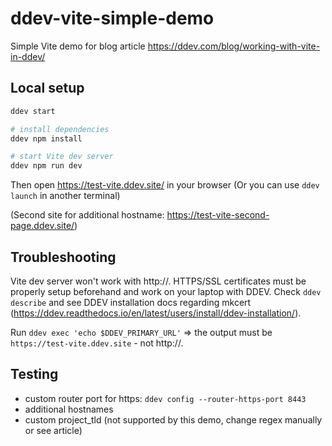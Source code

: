 # ddev-vite-simple-demo

Simple Vite demo for blog article https://ddev.com/blog/working-with-vite-in-ddev/

## Local setup

```bash
ddev start

# install dependencies
ddev npm install

# start Vite dev server
ddev npm run dev
```

Then open https://test-vite.ddev.site/ in your browser (Or you can use `ddev launch` in another terminal)

(Second site for additional hostname: https://test-vite-second-page.ddev.site/)

## Troubleshooting

Vite dev server won't work with http://. HTTPS/SSL certificates must be properly setup beforehand and work on your laptop with DDEV. Check `ddev describe` and see DDEV installation docs regarding mkcert (https://ddev.readthedocs.io/en/latest/users/install/ddev-installation/). 

Run `ddev exec 'echo $DDEV_PRIMARY_URL'` => the output must be `https://test-vite.ddev.site` - not http://.

## Testing

- custom router port for https: `ddev config --router-https-port 8443`
- additional hostnames
- custom project_tld (not supported by this demo, change regex manually or see article)